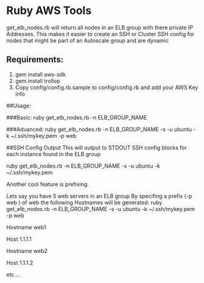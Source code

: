 # Ruby AWS Tools

get_elb_nodes.rb will return all nodes in an ELB group with there private IP Addresses.  This makes it easier to create an SSH or Cluster SSH config for nodes that might be part of an Autoscale group and are dynamic


## Requirements:
1. gem install aws-sdk
2. gem install trollop
3. Copy config/config.rb.sample to config/config.rb and add your AWS Key info

##Usage:

###Basic:
ruby get_elb_nodes.rb -n ELB_GROUP_NAME

###Advanced:
ruby get_elb_nodes.rb -n ELB_GROUP_NAME -s -u ubuntu -k ~/.ssh/mykey.pem -p web

##SSH Config Output
This will output to STDOUT SSH config blocks for each instance found in the ELB group

ruby get_elb_nodes.rb -n ELB_GROUP_NAME -s -u ubuntu -k ~/.ssh/mykey.pem

Another cool feature is prefixing.

Lets say you have 5 web servers in an ELB group
By specifing a prefix (-p web ) of web the following Hostnames will be generated:
ruby get_elb_nodes.rb -n ELB_GROUP_NAME -s -u ubuntu -k ~/.ssh/mykey.pem -p web

Hostname web1

Host 1.1.1.1

Hostname web2

Host 1.1.1.2

etc....
